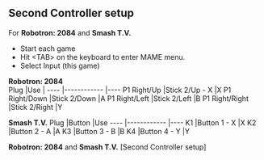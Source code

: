 ## **Second Controller setup**
For **Robotron: 2084** and **Smash T.V.**

- Start each game 
- Hit \<TAB> on the keyboard to enter MAME menu.  
- Select Input (this game)  
  

**Robotron: 2084**  
Plug |Use       | 
---- |------------ |----
P1 Right/Up    |Stick 2/Up - X |X
P1 Right/Down  |Stick 2/Down |A
P1 Right/Left  |Stick 2/Left |B
P1 Right/Right |Stick 2/Right |Y



**Smash T.V.**
Plug |Button       |Use 
---- |------------ |----
K1   |Button 1 - X |X
K2   |Button 2 - A |A
K3   |Button 3 - B |B
K4   |Button 4 - Y |Y


**Robotron: 2084** and **Smash T.V.** [Second Controller setup]

